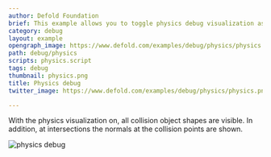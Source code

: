 ```yaml
---
author: Defold Foundation
brief: This example allows you to toggle physics debug visualization as well as changing the time step so the simulation runs at one tenth of the speed.
category: debug
layout: example
opengraph_image: https://www.defold.com/examples/debug/physics/physics.png
path: debug/physics
scripts: physics.script
tags: debug
thumbnail: physics.png
title: Physics debug
twitter_image: https://www.defold.com/examples/debug/physics/physics.png

---
```


With the physics visualization on, all collision object shapes are visible. In addition, at intersections the normals at the collision points are shown.

![physics debug](physics.png)
